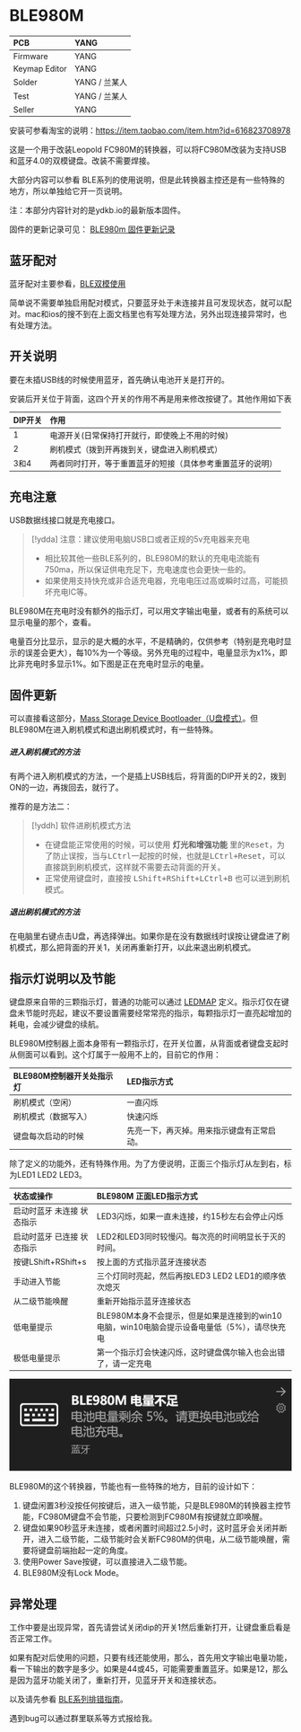 # BLE980M

|PCB | YANG |
|:--- |:--- |
|Firmware | YANG |
|Keymap Editor | YANG |
|Solder | YANG / 兰某人|
|Test | YANG / 兰某人|
|Seller | YANG |

安装可参看淘宝的说明：https://item.taobao.com/item.htm?id=616823708978

这是一个用于改装Leopold FC980M的转换器，可以将FC980M改装为支持USB和蓝牙4.0的双模键盘。改装不需要焊接。

大部分内容可以参看 BLE系列的使用说明，但是此转换器主控还是有一些特殊的地方，所以单独给它开一页说明。

注：本部分内容针对的是ydkb.io的最新版本固件。

固件的更新记录可见： [BLE980m 固件更新记录](changelog/ble980m)


## 蓝牙配对

蓝牙配对主要参看，[BLE双模使用](ble-series/)

简单说不需要单独启用配对模式，只要蓝牙处于未连接并且可发现状态，就可以配对。mac和ios的搜不到在上面文档里也有写处理方法，另外出现连接异常时，也有处理方法。


## 开关说明

要在未插USB线的时候使用蓝牙，首先确认电池开关是打开的。

安装后开关位于背面，这四个开关的作用不再是用来修改按键了。其他作用如下表

| DIP开关 | 作用 |
|:--- |:--- |
| 1| 电源开关(日常保持打开就行，即使晚上不用的时候)|
| 2| 刷机模式（拨到开再拨到关，键盘进入刷机模式）|
| 3和4 | 两者同时打开，等于重置蓝牙的短接（具体参考重置蓝牙的说明）| 

## 充电注意

USB数据线接口就是充电接口。

> [!ydda] 注意：建议使用电脑USB口或者正规的5v充电器来充电
> - 相比较其他一些BLE系列的，BLE980M的默认的充电电流能有750ma，所以保证供电充足下，充电速度也会更快一些的。
> - 如果使用支持快充或非合适充电器，充电电压过高或瞬时过高，可能损坏充电IC等。

BLE980M在充电时没有额外的指示灯，可以用文字输出电量，或者有的系统可以显示电量的那个，查看。

电量百分比显示，显示的是大概的水平，不是精确的，仅供参考（特别是充电时显示的误差会更大），每10%为一个等级。另外充电的过程中，电量显示为x1%，即比非充电时多显示1%。如下图是正在充电时显示的电量。  

## 固件更新

可以直接看这部分，[Mass Storage Device Bootloader（U盘模式）](bootloader/msd-bootloader)。但BLE980M在进入刷机模式和退出刷机模式时，有一些特殊。

##### 进入刷机模式的方法
有两个进入刷机模式的方法，一个是插上USB线后，将背面的DIP开关的2，拨到ON的一边，再拨回去，就行了。

推荐的是方法二：

> [!yddh] 软件进刷机模式方法
> - 在键盘能正常使用的时候，可以使用 **灯光和增强功能** 里的<kbd>Reset</kbd>，为了防止误按，当与<kbd>LCtrl</kbd>一起按的时候，也就是<kbd>LCtrl+Reset</kbd>，可以直接跳到刷机模式，这样就不需要去动背面的开关。
> - 正常使用键盘时，直接按 <kbd>LShift+RShift+LCtrl+B</kbd> 也可以进到刷机模式。 

##### 退出刷机模式的方法
在电脑里右键点击U盘，再选择弹出。如果你是在没有数据线时误按让键盘进了刷机模式，那么把背面的开关1，关闭再重新打开，以此来退出刷机模式。

## 指示灯说明以及节能

键盘原来自带的三颗指示灯，普通的功能可以通过 [LEDMAP](features/ledmap) 定义。指示灯仅在键盘未节能时亮起，建议不要设置需要经常常亮的指示，每颗指示灯一直亮起增加的耗电，会减少键盘的续航。

BLE980M控制器上面本身带有一颗指示灯，在开关位置，从背面或者键盘支起时从侧面可以看到。这个灯属于一般用不上的，目前它的作用：

| BLE980M控制器开关处指示灯 | LED指示方式 |
|:--- |:--- |
| 刷机模式（空闲） | 一直闪烁 |
| 刷机模式（数据写入） | 快速闪烁 |
| 键盘每次启动的时候 | 先亮一下，再灭掉。用来指示键盘有正常启动。 |

除了定义的功能外，还有特殊作用。为了方便说明，正面三个指示灯从左到右，标为LED1 LED2 LED3。

| 状态或操作 | BLE980M 正面LED指示方式 |
|:--- |:--- |
| 启动时蓝牙 未连接 状态指示 | LED3闪烁，如果一直未连接，约15秒左右会停止闪烁 |
| 启动时蓝牙 已连接 状态指示 | LED2和LED3同时较慢闪。每次亮的时间明显长于灭的时间。 |
| 按键<key>LShift+RShift+s</key> | 按上面的方式指示蓝牙连接状态 |
| 手动进入节能 | 三个灯同时亮起，然后再按LED3 LED2 LED1的顺序依次熄灭 |
| 从二级节能唤醒 | 重新开始指示蓝牙连接状态 |
| 低电量提示 | BLE980M本身不会提示，但是如果是连接到的win10电脑，win10电脑会提示设备电量低（5%），请尽快充电 |
| 极低电量提示 | 第一个指示灯会快速闪烁，这时键盘偶尔输入也会出错了，请一定充电 | 

![](assets/980m_low_battery_win10.png)

BLE980M的这个转换器，节能也有一些特殊的地方，目前的设计如下：
  1. 键盘闲置3秒没按任何按键后，进入一级节能，只是BLE980M的转换器主控节能，FC980M键盘不会节能，只要检测到FC980M有按键就立即唤醒。
  2. 键盘如果90秒蓝牙未连接，或者闲置时间超过2.5小时，这时蓝牙会关闭并断开，进入二级节能，二级节能时会关断FC980M的供电，从二级节能唤醒，需要将键盘前端抬起一定的角度。
  3. 使用Power Save按键，可以直接进入二级节能。
  4. BLE980M没有Lock Mode。


## 异常处理

工作中要是出现异常，首先请尝试关闭dip的开关1然后重新打开，让键盘重启看是否正常工作。

如果有配对后使用的问题，只要有线还能使用，那么，首先用文字输出电量功能，看一下输出的数字是多少。如果是44或45，可能需要重置蓝牙。如果是12，那么是因为蓝牙功能关闭了，重新打开，见蓝牙开关和连接状态。

以及请先参看 [BLE系列排错指南](ble-series/troubleshooting)。

遇到bug可以通过群里联系等方式报给我。